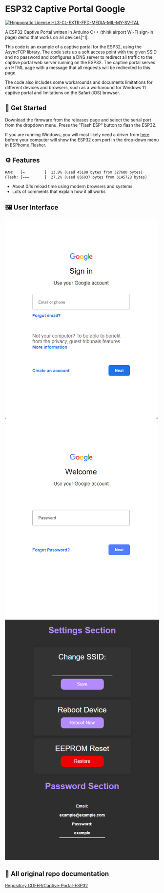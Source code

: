 # ESP32 Captive Portal Google

[![Hippocratic License HL3-CL-EXTR-FFD-MEDIA-MIL-MY-SV-TAL](https://img.shields.io/static/v1?label=Hippocratic%20License&message=HL3-CL-EXTR-FFD-MEDIA-MIL-MY-SV-TAL&labelColor=5e2751&color=bc8c3d)](https://firstdonoharm.dev/version/3/0/cl-extr-ffd-media-mil-my-sv-tal.html)

A ESP32 Captive Portal written in Arduino C++ (think airport Wi-Fi sign-in page) demo that works on all devices[^1].

This code is an example of a captive portal for the ESP32, using the AsyncTCP library. The code sets up a soft access point with the given SSID and no password and configures a DNS server to redirect all traffic to the captive portal web server running on the ESP32. The captive portal serves an HTML page with a message that all requests will be redirected to this page.

The code also includes some workarounds and documents limitations for different devices and browsers, such as a workaround for Windows 11 captive portal and limitations on the Safari (iOS) browser.

## 🏁 Get Started

Download the firmware from the releases page and select the serial port from the dropdown menu. Press the "Flash ESP" button to flash the ESP32.

If you are running Windows, you will most likely need a driver from [here](https://www.wemos.cc/en/latest/ch340_driver.html) before your computer will show the ESP32 com port in the drop-down menu in ESPhome Flasher.

## ⚙️ Features

```
RAM:   [=         ]  13.8% (used 45188 bytes from 327680 bytes)
Flash: [===       ]  27.2% (used 856037 bytes from 3145728 bytes)
```

- About 0.1s reload time using modern browsers and systems
- Lots of comments that explain how it all works

## 🖼️ User Interface

![Login](/images/login.png)
![User interface](/images/password.png)
![Backend](/images/backend.png)

## 📝 All original repo documentation

[Repository CDFER/Captive-Portal-ESP32](https://github.com/CDFER/Captive-Portal-ESP32)
